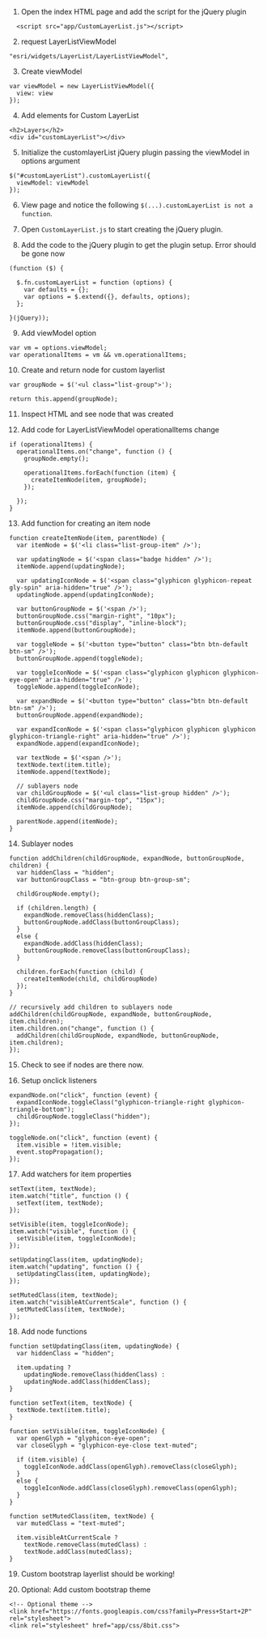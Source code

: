 
1. Open the index HTML page and add the script for the jQuery plugin

```
  <script src="app/CustomLayerList.js"></script>
```

2. request LayerListViewModel

```
"esri/widgets/LayerList/LayerListViewModel",
```

3. Create viewModel

```
var viewModel = new LayerListViewModel({
  view: view
});
```

4. Add elements for Custom LayerList

```
<h2>Layers</h2>
<div id="customLayerList"></div>
```

5. Initialize the customlayerList jQuery plugin passing the viewModel in options argument

```
$("#customLayerList").customLayerList({
  viewModel: viewModel
});
```

6. View page and notice the following `$(...).customLayerList is not a function`.

7. Open `CustomLayerList.js` to start creating the jQuery plugin.

8. Add the code to the jQuery plugin to get the plugin setup. Error should be gone now

```
(function ($) {

  $.fn.customLayerList = function (options) {
    var defaults = {};
    var options = $.extend({}, defaults, options);
  };

}(jQuery));
```

9. Add viewModel option

```
var vm = options.viewModel;
var operationalItems = vm && vm.operationalItems;
```

10. Create and return node for custom layerlist

```
var groupNode = $('<ul class="list-group">');

return this.append(groupNode);
```

11. Inspect HTML and see node that was created

12. Add code for LayerListViewModel operationalItems change

```
if (operationalItems) {
  operationalItems.on("change", function () {
    groupNode.empty();

    operationalItems.forEach(function (item) {
      createItemNode(item, groupNode);
    });

  });
}
```

13. Add function for creating an item node

```
function createItemNode(item, parentNode) {
  var itemNode = $('<li class="list-group-item" />');

  var updatingNode = $('<span class="badge hidden" />');
  itemNode.append(updatingNode);

  var updatingIconNode = $('<span class="glyphicon glyphicon-repeat gly-spin" aria-hidden="true" />');
  updatingNode.append(updatingIconNode);

  var buttonGroupNode = $('<span />');
  buttonGroupNode.css("margin-right", "10px");
  buttonGroupNode.css("display", "inline-block");
  itemNode.append(buttonGroupNode);

  var toggleNode = $('<button type="button" class="btn btn-default btn-sm" />');
  buttonGroupNode.append(toggleNode);

  var toggleIconNode = $('<span class="glyphicon glyphicon glyphicon-eye-open" aria-hidden="true" />');
  toggleNode.append(toggleIconNode);

  var expandNode = $('<button type="button" class="btn btn-default btn-sm" />');
  buttonGroupNode.append(expandNode);

  var expandIconNode = $('<span class="glyphicon glyphicon glyphicon glyphicon-triangle-right" aria-hidden="true" />');
  expandNode.append(expandIconNode);

  var textNode = $('<span />');
  textNode.text(item.title);
  itemNode.append(textNode);

  // sublayers node
  var childGroupNode = $('<ul class="list-group hidden" />');
  childGroupNode.css("margin-top", "15px");
  itemNode.append(childGroupNode);

  parentNode.append(itemNode);
}
```

14. Sublayer nodes

```
function addChildren(childGroupNode, expandNode, buttonGroupNode, children) {
  var hiddenClass = "hidden";
  var buttonGroupClass = "btn-group btn-group-sm";

  childGroupNode.empty();

  if (children.length) {
    expandNode.removeClass(hiddenClass);
    buttonGroupNode.addClass(buttonGroupClass);
  }
  else {
    expandNode.addClass(hiddenClass);
    buttonGroupNode.removeClass(buttonGroupClass);
  }

  children.forEach(function (child) {
    createItemNode(child, childGroupNode)
  });
}

// recursively add children to sublayers node
addChildren(childGroupNode, expandNode, buttonGroupNode, item.children);
item.children.on("change", function () {
  addChildren(childGroupNode, expandNode, buttonGroupNode, item.children);
});
```

15. Check to see if nodes are there now.

16. Setup onclick listeners

```
expandNode.on("click", function (event) {
  expandIconNode.toggleClass("glyphicon-triangle-right glyphicon-triangle-bottom");
  childGroupNode.toggleClass("hidden");
});

toggleNode.on("click", function (event) {
  item.visible = !item.visible;
  event.stopPropagation();
});
```

17. Add watchers for item properties

```
setText(item, textNode);
item.watch("title", function () {
  setText(item, textNode);
});

setVisible(item, toggleIconNode);
item.watch("visible", function () {
  setVisible(item, toggleIconNode);
});

setUpdatingClass(item, updatingNode);
item.watch("updating", function () {
  setUpdatingClass(item, updatingNode);
});

setMutedClass(item, textNode);
item.watch("visibleAtCurrentScale", function () {
  setMutedClass(item, textNode);
});
```

18. Add node functions

```
function setUpdatingClass(item, updatingNode) {
  var hiddenClass = "hidden";

  item.updating ?
    updatingNode.removeClass(hiddenClass) :
    updatingNode.addClass(hiddenClass);
}

function setText(item, textNode) {
  textNode.text(item.title);
}

function setVisible(item, toggleIconNode) {
  var openGlyph = "glyphicon-eye-open";
  var closeGlyph = "glyphicon-eye-close text-muted";

  if (item.visible) {
    toggleIconNode.addClass(openGlyph).removeClass(closeGlyph);
  }
  else {
    toggleIconNode.addClass(closeGlyph).removeClass(openGlyph);
  }
}

function setMutedClass(item, textNode) {
  var mutedClass = "text-muted";

  item.visibleAtCurrentScale ?
    textNode.removeClass(mutedClass) :
    textNode.addClass(mutedClass);
}
```

19. Custom bootstrap layerlist should be working!

20. Optional: Add custom bootstrap theme

```
<!-- Optional theme -->
<link href="https://fonts.googleapis.com/css?family=Press+Start+2P" rel="stylesheet">
<link rel="stylesheet" href="app/css/8bit.css">
```
